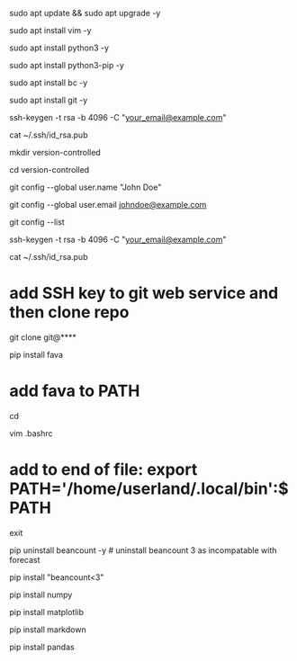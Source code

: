 sudo apt update && sudo apt upgrade -y  

sudo apt install vim -y

sudo apt install python3 -y

sudo apt install python3-pip -y

sudo apt install bc -y

sudo apt install git -y

ssh-keygen -t rsa -b 4096 -C "your_email@example.com"

cat ~/.ssh/id_rsa.pub

mkdir version-controlled

cd version-controlled

git config --global user.name "John Doe"

git config --global user.email johndoe@example.com

git config --list

ssh-keygen -t rsa -b 4096 -C "your_email@example.com"

cat ~/.ssh/id_rsa.pub

# add SSH key to git web service and then clone repo

git clone git@****

pip install fava

# add fava to PATH

cd

vim .bashrc

# add to end of file: export PATH='/home/userland/.local/bin':$PATH

exit


pip uninstall beancount -y # uninstall beancount 3 as incompatable with forecast

pip install "beancount<3"

pip install numpy

pip install matplotlib

pip install markdown

pip install pandas
